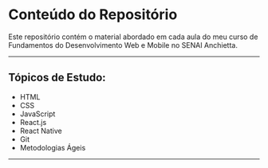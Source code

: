 # Conteúdo do Repositório

Este repositório contém o material abordado em cada aula do meu curso de Fundamentos do Desenvolvimento Web e Mobile no SENAI Anchietta.

---

## Tópicos de Estudo:

- HTML
- CSS
- JavaScript
- React.js
- React Native
- Git
- Metodologias Ágeis

---
